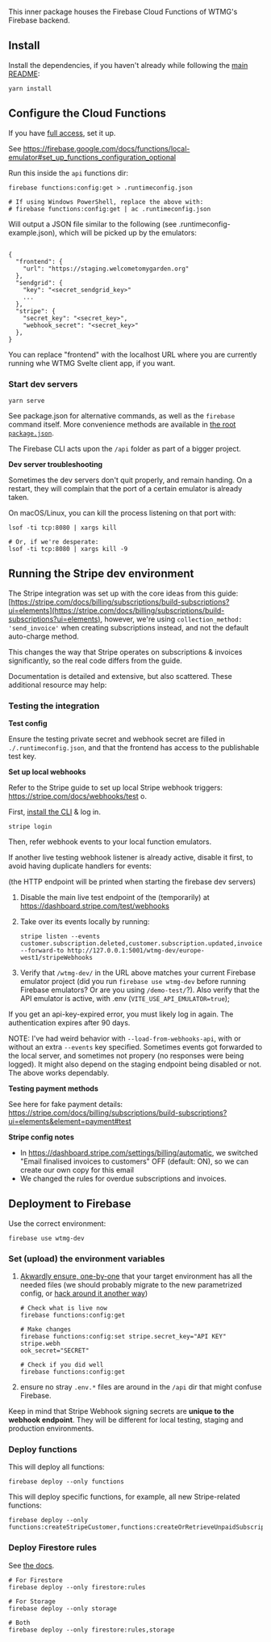 This inner package houses the Firebase Cloud Functions of WTMG's Firebase backend.

## Install

Install the dependencies, if you haven't already while following the [main README](../api/):

```
yarn install
```

## Configure the Cloud Functions

If you have [full access](../docs/full-access.md), set it up.

See https://firebase.google.com/docs/functions/local-emulator#set_up_functions_configuration_optional

Run this inside the `api` functions dir:

```
firebase functions:config:get > .runtimeconfig.json

# If using Windows PowerShell, replace the above with:
# firebase functions:config:get | ac .runtimeconfig.json
```

Will output a JSON file similar to the following (see .runtimeconfig-example.json), which will be picked up by the emulators:

```

{
  "frontend": {
    "url": "https://staging.welcometomygarden.org"
  },
  "sendgrid": {
    "key": "<secret_sendgrid_key>"
    ...
  },
  "stripe": {
    "secret_key": "<secret_key>",
    "webhook_secret": "<secret_key>"
  },
}
```

You can replace "frontend" with the localhost URL where you are currently running whe WTMG Svelte client app, if you want.

### Start dev servers

```
yarn serve
```

See package.json for alternative commands, as well as the `firebase` command itself. More convenience methods are available in [the root `package.json`](../package.json).

The Firebase CLI acts upon the `/api` folder as part of a bigger project.

**Dev server troubleshooting**

Sometimes the dev servers don't quit properly, and remain handing. On a restart, they will complain that the port of a certain emulator is already taken.

On macOS/Linux, you can kill the process listening on that port with:

```
lsof -ti tcp:8080 | xargs kill

# Or, if we're desperate:
lsof -ti tcp:8080 | xargs kill -9
```

## Running the Stripe dev environment

The Stripe integration was set up with the core ideas from this guide: [https://stripe.com/docs/billing/subscriptions/build-subscriptions?ui=elements](https://stripe.com/docs/billing/subscriptions/build-subscriptions?ui=elements), however, we're using `collection_method: 'send_invoice'` when creating subscriptions instead, and not the default auto-charge method.

This changes the way that Stripe operates on subscriptions & invoices significantly, so the real code differs from the guide.

Documentation is detailed and extensive, but also scattered. These additional resource may help:

### Testing the integration

**Test config**

Ensure the testing private secret and webhook secret are filled in `./.runtimeconfig.json`, and that the frontend has access to the publishable test key.

**Set up local webhooks**

Refer to the Stripe guide to set up local Stripe webhook triggers: https://stripe.com/docs/webhooks/test
o.

First, [install the CLI](https://stripe.com/docs/stripe-cli) & log in.

```
stripe login
```

Then, refer webhook events to your local function emulators.

If another live testing webhook listener is already active, disable it first, to avoid having duplicate handlers for events:

(the HTTP endpoint will be printed when starting the firebase dev servers)

1. Disable the main live test endpoint of the (temporarily) at https://dashboard.stripe.com/test/webhooks
2. Take over its events locally by running:

   ```
   stripe listen --events customer.subscription.deleted,customer.subscription.updated,invoice.finalized,invoice.created,invoice.paid,payment_intent.processing --forward-to http://127.0.0.1:5001/wtmg-dev/europe-west1/stripeWebhooks
   ```

3. Verify that `/wtmg-dev/` in the URL above matches your current Firebase emulator project (did you run `firebase use wtmg-dev` before running Firebase emulators? Or are you using `/demo-test/`?). Also verify that the API emulator is active, with .env (`VITE_USE_API_EMULATOR=true`);

If you get an api-key-expired error, you must likely log in again. The authentication expires after 90 days.

NOTE: I've had weird behavior with `--load-from-webhooks-api`, with or without an extra `--events` key specified. Sometimes events got forwarded to the local server, and sometimes not propery (no responses were being logged). It might also depend on the staging endpoint being disabled or not. The above works dependably.

**Testing payment methods**

See here for fake payment details: https://stripe.com/docs/billing/subscriptions/build-subscriptions?ui=elements&element=payment#test

**Stripe config notes**

- In https://dashboard.stripe.com/settings/billing/automatic, we switched "Email finalised invoices to customers" OFF (default: ON), so we can create our own copy for this email
- We changed the rules for overdue subscriptions and invoices.

## Deployment to Firebase

Use the correct environment:

```
firebase use wtmg-dev
```

### Set (upload) the environment variables

1. [Akwardly ensure, one-by-one](https://firebase.google.com/docs/functions/config-env#deploying_multiple_sets_of_environment_variables) that your target environment has all the needed files (we should probably migrate to the new parametrized config, or [hack around it another way](<](https://medium.com/@AllanHasegawa/setting-config-for-firebase-cloud-functions-with-json-136f455e7c69)>))

   ```
   # Check what is live now
   firebase functions:config:get

   # Make changes
   firebase functions:config:set stripe.secret_key="API KEY" stripe.webh
   ook_secret="SECRET"

   # Check if you did well
   firebase functions:config:get
   ```

2. ensure no stray `.env.*` files are around in the `/api` dir that might confuse Firebase.

Keep in mind that Stripe Webhook signing secrets are **unique to the webhook endpoint**. They will be different for local testing, staging and production environments.

### Deploy functions

This will deploy all functions:

```
firebase deploy --only functions
```

This will deploy specific functions, for example, all new Stripe-related functions:

```
firebase deploy --only functions:createStripeCustomer,functions:createOrRetrieveUnpaidSubscription,functions:createCustomerPortalSession,functions:stripeWebhooks
```

### Deploy Firestore rules

See [the docs](https://firebase.google.com/docs/rules/manage-deploy#deploy_your_updates).

```
# For Firestore
firebase deploy --only firestore:rules

# For Storage
firebase deploy --only storage

# Both
firebase deploy --only firestore:rules,storage
```
